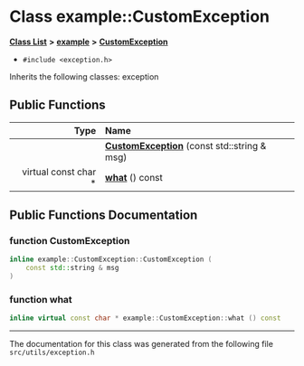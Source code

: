 
# Class example::CustomException


[**Class List**](annotated.md) **>** [**example**](namespaceexample.md) **>** [**CustomException**](classexample_1_1_custom_exception.md)





* `#include <exception.h>`



Inherits the following classes: exception












## Public Functions

| Type | Name |
| ---: | :--- |
|   | [**CustomException**](classexample_1_1_custom_exception.md#function-customexception) (const std::string & msg) <br> |
| virtual const char \* | [**what**](classexample_1_1_custom_exception.md#function-what) () const<br> |








## Public Functions Documentation


### function CustomException 


```cpp
inline example::CustomException::CustomException (
    const std::string & msg
) 
```



### function what 


```cpp
inline virtual const char * example::CustomException::what () const
```



------------------------------
The documentation for this class was generated from the following file `src/utils/exception.h`